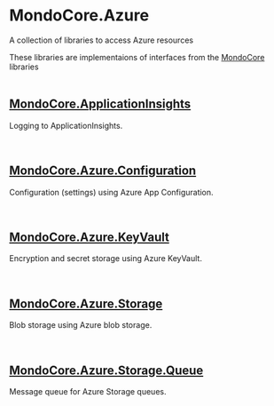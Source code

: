 # MondoCore.Azure
A collection of libraries to access Azure resources

These libraries are implementaions of interfaces from the <a href="https://github.com/jim-lightfoot/MondoCore">MondoCore</a> libraries
<br><br>

## [MondoCore.ApplicationInsights](MondoCore.ApplicationInsights/README.md)
  Logging to ApplicationInsights.
  

<br>

## [MondoCore.Azure.Configuration](MondoCore.Azure.Configuration/README.md)
  Configuration (settings) using Azure App Configuration.
  

<br>

## [MondoCore.Azure.KeyVault](MondoCore.Azure.KeyVault/README.md)
  Encryption and secret storage using Azure KeyVault.
  

<br>

## [MondoCore.Azure.Storage](MondoCore.Azure.Storage/README.md)
  Blob storage using Azure blob storage.


<br>

## [MondoCore.Azure.Storage.Queue](MondoCore.Azure.Storage.Queue/README.md)
  Message queue for Azure Storage queues.
  
